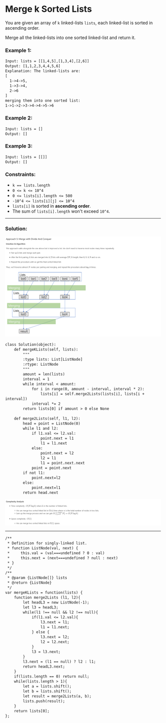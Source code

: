 # Merge k Sorted Lists

You are given an array of `k` linked-lists `lists`, each linked-list is sorted in ascending order.

Merge all the linked-lists into one sorted linked-list and return it.

### Example 1:

```
Input: lists = [[1,4,5],[1,3,4],[2,6]]
Output: [1,1,2,3,4,4,5,6]
Explanation: The linked-lists are:
[
  1->4->5,
  1->3->4,
  2->6
]
merging them into one sorted list:
1->1->2->3->4->4->5->6
```

### Example 2:

```
Input: lists = []
Output: []
```

### Example 3:

```
Input: lists = [[]]
Output: []
```

### Constraints:

- `k == lists.length`
- `0 <= k <= 10^4`
- `0 <= lists[i].length <= 500`
- `-10^4 <= lists[i][j] <= 10^4`
- `lists[i]` is sorted in **ascending order**.
- The sum of `lists[i].length` won't exceed `10^4`.

---

### Solution:

![Approach5-01](pics/6/MergekSortedLists_Approach5-01.PNG)

```
class Solution(object):
    def mergeKLists(self, lists):
        """
        :type lists: List[ListNode]
        :rtype: ListNode
        """
        amount = len(lists)
        interval = 1
        while interval < amount:
            for i in range(0, amount - interval, interval * 2):
                lists[i] = self.merge2Lists(lists[i], lists[i + interval])
            interval *= 2
        return lists[0] if amount > 0 else None

    def merge2Lists(self, l1, l2):
        head = point = ListNode(0)
        while l1 and l2:
            if l1.val <= l2.val:
                point.next = l1
                l1 = l1.next
            else:
                point.next = l2
                l2 = l1
                l1 = point.next.next
            point = point.next
        if not l1:
            point.next=l2
        else:
            point.next=l1
        return head.next
```

![Approach5-02](pics/6/MergekSortedLists_Approach5-02.PNG)

---

```
/**
 * Definition for singly-linked list.
 * function ListNode(val, next) {
 *     this.val = (val===undefined ? 0 : val)
 *     this.next = (next===undefined ? null : next)
 * }
 */
/**
 * @param {ListNode[]} lists
 * @return {ListNode}
 */
var mergeKLists = function(lists) {
    function merge2Lists (l1, l2){
        let headL3 = new ListNode(-1);
        let l3 = headL3;
        while(l1 !== null && l2 !== null){
            if(l1.val <= l2.val){
                l3.next = l1;
                l1 = l1.next;
            } else {
                l3.next = l2;
                l2 = l2.next;
            }
            l3 = l3.next;
        }
        l3.next = (l1 == null) ? l2 : l1;
        return headL3.next;
    }
    if(lists.length == 0) return null;
    while(lists.length > 1){
        let a = lists.shift();
        let b = lists.shift();
        let result = merge2Lists(a, b);
        lists.push(result);
    }
    return lists[0];
};
```
